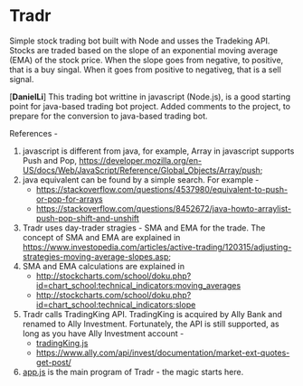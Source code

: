 Tradr
=====

Simple stock trading bot built with Node and usses the Tradeking API. Stocks are traded based on the slope of an exponential moving average (EMA) of the stock price. When the slope goes from negative, to positive, that is a buy singal. When it goes from positive to negativeg, that is a sell signal.

[**DanielLi**] This trading bot writtine in javascript (Node.js), is a good starting point for java-based trading bot project. Added comments to the project, to prepare for the conversion to java-based trading bot.

References -

1. javascript is different from java, for example, Array in javascript supports Push and Pop, https://developer.mozilla.org/en-US/docs/Web/JavaScript/Reference/Global_Objects/Array/push;
2. java equivalent can be found by a simple search. For example - 
    -  https://stackoverflow.com/questions/4537980/equivalent-to-push-or-pop-for-arrays
    -  https://stackoverflow.com/questions/8452672/java-howto-arraylist-push-pop-shift-and-unshift
3. Tradr uses day-trader stragies - SMA and EMA for the trade. The concept of SMA and EMA are explained in https://www.investopedia.com/articles/active-trading/120315/adjusting-strategies-moving-average-slopes.asp;
4. SMA and EMA calculations are explained in 
    - http://stockcharts.com/school/doku.php?id=chart_school:technical_indicators:moving_averages
    - http://stockcharts.com/school/doku.php?id=chart_school:technical_indicators:slope
5. Tradr calls TradingKing API. TradingKing is acquired by Ally Bank and renamed to Ally Investment. Fortunately, the API is still supported, as long as you have Ally Investment account - 
    - [tradingKing.js](./tradingking.js)
    - https://www.ally.com/api/invest/documentation/market-ext-quotes-get-post/
6. [app.js](./app.js) is the main program of Tradr - the magic starts here.
